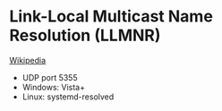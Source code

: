 # Link-Local Multicast Name Resolution (LLMNR)
[Wikipedia](https://en.wikipedia.org/wiki/Link-Local_Multicast_Name_Resolution)

- UDP port 5355
- Windows: Vista+
- Linux: systemd-resolved
